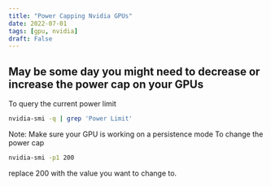 ```yaml
---
title: "Power Capping Nvidia GPUs"
date: 2022-07-01
tags: [gpu, nvidia]
draft: False
---
```

## May be some day you might need to decrease or increase the power cap on your GPUs
To query the current power limit
```bash
nvidia-smi -q | grep 'Power Limit'
```
Note: Make sure your GPU is working on a persistence mode
To change the power cap
```bash
nvidia-smi -p1 200
```
replace 200 with the value you want to change to.
